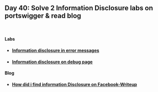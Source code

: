 <h2>Day 40: Solve 2 Information Disclosure labs on portswigger & read blog </h2>

</br>

#### Labs
#### [<ul><li>Information disclosure in error messages</li></ul>](https://portswigger.net/web-security/information-disclosure/exploiting/lab-infoleak-in-error-messages)
#### [<ul><li>Information disclosure on debug page</li></ul>](https://portswigger.net/web-security/information-disclosure/exploiting/lab-infoleak-on-debug-page)

#### Blog
#### [<ul><li>How did i find information Disclosure on Facebook-Writeup</li></ul>](https://alaa.blog/2020/06/how-did-i-found-information-disclosure-on-facebook-writeup/)
